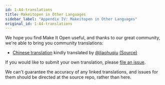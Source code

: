 ```yaml
---
id: 1-A4-translations
title: Makeitopen in Other Languages
sidebar_label: "Appendix IV: Makeitopen in Other Languages"
original_id: 1-A4-translations
---
```


We hope you find Make It Open useful, and thanks to our great community, we're able to bring you community translations:

+ [Chinese translation](http://f8-app.liaohuqiu.net/) kindly translated by [@liaohuqiu](https://github.com/liaohuqiu) [(Source)](https://github.com/liaohuqiu/f8-app-tutorial-cn)

If you would like to submit your own translation, please [file an issue](https://github.com/facebook/makeitopen/issues). 

We can't guarantee the accuracy of any linked translations, and issues for them should be directed at the source repo, rather than here.
